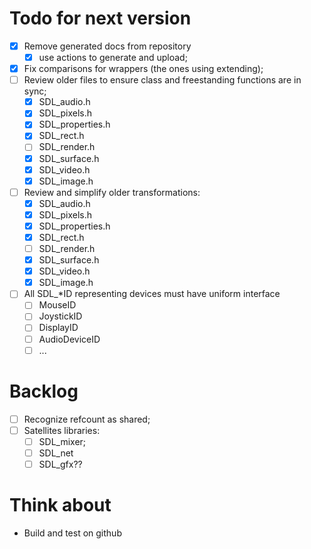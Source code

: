 Todo for next version
====================

- [x] Remove generated docs from repository
  - [x] use actions to generate and upload;
- [x] Fix comparisons for wrappers (the ones using extending);
- [ ] Review older files to ensure class and freestanding functions are in sync;
  - [x] SDL_audio.h
  - [x] SDL_pixels.h
  - [x] SDL_properties.h
  - [x] SDL_rect.h
  - [ ] SDL_render.h
  - [x] SDL_surface.h
  - [x] SDL_video.h
  - [x] SDL_image.h
- [ ] Review and simplify older transformations:
  - [x] SDL_audio.h
  - [x] SDL_pixels.h
  - [x] SDL_properties.h
  - [x] SDL_rect.h
  - [ ] SDL_render.h
  - [x] SDL_surface.h
  - [x] SDL_video.h
  - [x] SDL_image.h
- [ ] All SDL_*ID representing devices must have uniform interface
  - [ ] MouseID
  - [ ] JoystickID
  - [ ] DisplayID
  - [ ] AudioDeviceID
  - [ ] ...

Backlog
=======

- [ ] Recognize refcount as shared;
- [ ] Satellites libraries:
  - [ ] SDL_mixer;
  - [ ] SDL_net
  - [ ] SDL_gfx??

Think about
===========

- Build and test on github
